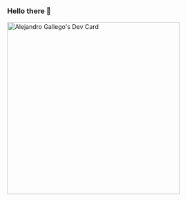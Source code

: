 ### Hello there 👋

<!--
**camgrafiman/camgrafiman** is a ✨ _special_ ✨ repository because its `README.md` (this file) appears on your GitHub profile.

Here are some ideas to get you started:

- 🔭 I’m currently working on ...
- 🌱 I’m currently learning ...
- 👯 I’m looking to collaborate on ...
- 🤔 I’m looking for help with ...
- 💬 Ask me about ...
- 📫 How to reach me: ...
- 😄 Pronouns: ...
- ⚡ Fun fact: ...
-->


<a href="https://app.daily.dev/camgrafiman"><img src="[https://api.daily.dev/devcards/2e884c990b974f68b6c539fa5c42f9a2.png?r=4ji](https://github.com/camgrafiman/camgrafiman/blob/main/devcard.svg)" width="400" alt="Alejandro Gallego's Dev Card"/></a>

